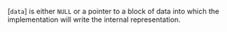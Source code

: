 [`data`] is either `NULL` or a pointer to a block of data into which
the implementation will write the internal representation.